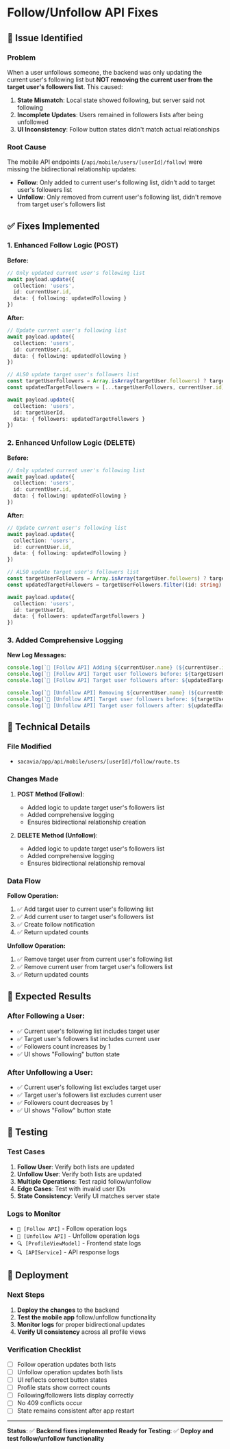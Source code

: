 # Follow/Unfollow API Fixes

## 🚨 **Issue Identified**

### **Problem**
When a user unfollows someone, the backend was only updating the current user's following list but **NOT removing the current user from the target user's followers list**. This caused:

1. **State Mismatch**: Local state showed following, but server said not following
2. **Incomplete Updates**: Users remained in followers lists after being unfollowed
3. **UI Inconsistency**: Follow button states didn't match actual relationships

### **Root Cause**
The mobile API endpoints (`/api/mobile/users/[userId]/follow`) were missing the bidirectional relationship updates:

- **Follow**: Only added to current user's following list, didn't add to target user's followers list
- **Unfollow**: Only removed from current user's following list, didn't remove from target user's followers list

## ✅ **Fixes Implemented**

### **1. Enhanced Follow Logic (POST)**

**Before:**
```typescript
// Only updated current user's following list
await payload.update({
  collection: 'users',
  id: currentUser.id,
  data: { following: updatedFollowing }
})
```

**After:**
```typescript
// Update current user's following list
await payload.update({
  collection: 'users',
  id: currentUser.id,
  data: { following: updatedFollowing }
})

// ALSO update target user's followers list
const targetUserFollowers = Array.isArray(targetUser.followers) ? targetUser.followers : []
const updatedTargetFollowers = [...targetUserFollowers, currentUser.id]

await payload.update({
  collection: 'users',
  id: targetUserId,
  data: { followers: updatedTargetFollowers }
})
```

### **2. Enhanced Unfollow Logic (DELETE)**

**Before:**
```typescript
// Only updated current user's following list
await payload.update({
  collection: 'users',
  id: currentUser.id,
  data: { following: updatedFollowing }
})
```

**After:**
```typescript
// Update current user's following list
await payload.update({
  collection: 'users',
  id: currentUser.id,
  data: { following: updatedFollowing }
})

// ALSO update target user's followers list
const targetUserFollowers = Array.isArray(targetUser.followers) ? targetUser.followers : []
const updatedTargetFollowers = targetUserFollowers.filter((id: string) => id !== currentUser.id)

await payload.update({
  collection: 'users',
  id: targetUserId,
  data: { followers: updatedTargetFollowers }
})
```

### **3. Added Comprehensive Logging**

**New Log Messages:**
```typescript
console.log(`🔗 [Follow API] Adding ${currentUser.name} (${currentUser.id}) to ${targetUser.name}'s followers list`)
console.log(`🔗 [Follow API] Target user followers before: ${targetUserFollowers.length}`)
console.log(`🔗 [Follow API] Target user followers after: ${updatedTargetFollowers.length}`)

console.log(`🔗 [Unfollow API] Removing ${currentUser.name} (${currentUser.id}) from ${targetUser.name}'s followers list`)
console.log(`🔗 [Unfollow API] Target user followers before: ${targetUserFollowers.length}`)
console.log(`🔗 [Unfollow API] Target user followers after: ${updatedTargetFollowers.length}`)
```

## 🔧 **Technical Details**

### **File Modified**
- `sacavia/app/api/mobile/users/[userId]/follow/route.ts`

### **Changes Made**
1. **POST Method (Follow)**:
   - Added logic to update target user's followers list
   - Added comprehensive logging
   - Ensures bidirectional relationship creation

2. **DELETE Method (Unfollow)**:
   - Added logic to update target user's followers list
   - Added comprehensive logging
   - Ensures bidirectional relationship removal

### **Data Flow**

**Follow Operation:**
1. ✅ Add target user to current user's following list
2. ✅ Add current user to target user's followers list
3. ✅ Create follow notification
4. ✅ Return updated counts

**Unfollow Operation:**
1. ✅ Remove target user from current user's following list
2. ✅ Remove current user from target user's followers list
3. ✅ Return updated counts

## 🎯 **Expected Results**

### **After Following a User:**
- ✅ Current user's following list includes target user
- ✅ Target user's followers list includes current user
- ✅ Followers count increases by 1
- ✅ UI shows "Following" button state

### **After Unfollowing a User:**
- ✅ Current user's following list excludes target user
- ✅ Target user's followers list excludes current user
- ✅ Followers count decreases by 1
- ✅ UI shows "Follow" button state

## 🧪 **Testing**

### **Test Cases**
1. **Follow User**: Verify both lists are updated
2. **Unfollow User**: Verify both lists are updated
3. **Multiple Operations**: Test rapid follow/unfollow
4. **Edge Cases**: Test with invalid user IDs
5. **State Consistency**: Verify UI matches server state

### **Logs to Monitor**
- `🔗 [Follow API]` - Follow operation logs
- `🔗 [Unfollow API]` - Unfollow operation logs
- `🔍 [ProfileViewModel]` - Frontend state logs
- `🔍 [APIService]` - API response logs

## 🚀 **Deployment**

### **Next Steps**
1. **Deploy the changes** to the backend
2. **Test the mobile app** follow/unfollow functionality
3. **Monitor logs** for proper bidirectional updates
4. **Verify UI consistency** across all profile views

### **Verification Checklist**
- [ ] Follow operation updates both lists
- [ ] Unfollow operation updates both lists
- [ ] UI reflects correct button states
- [ ] Profile stats show correct counts
- [ ] Following/followers lists display correctly
- [ ] No 409 conflicts occur
- [ ] State remains consistent after app restart

---

**Status**: ✅ **Backend fixes implemented**
**Ready for Testing**: ✅ **Deploy and test follow/unfollow functionality**
